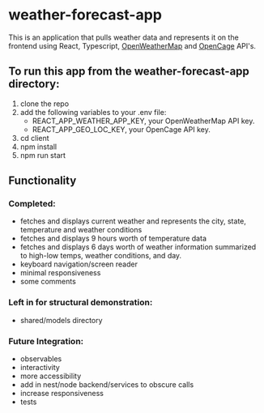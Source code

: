 # weather-forecast-app

This is an application that pulls weather data and represents it on the frontend using React, Typescript, [OpenWeatherMap](https://openweathermap.org/api) and [OpenCage](https://opencagedata.com/api#intro) API's. 

## To run this app from the weather-forecast-app directory:
  1. clone the repo
  2. add the following variables to your .env file: 
      - REACT_APP_WEATHER_APP_KEY, your OpenWeatherMap API key.
      - REACT_APP_GEO_LOC_KEY, your OpenCage API key. 
  3. cd client
  4. npm install
  5. npm run start

## Functionality

### Completed:
  - fetches and displays current weather and represents the city, state, temperature and weather conditions
  - fetches and displays 9 hours worth of temperature data
  - fetches and displays 6 days worth of weather information summarized to high-low temps, weather conditions, and day. 
  - keyboard navigation/screen reader
  - minimal responsiveness
  - some comments
  
### Left in for structural demonstration:
  - shared/models directory

### Future Integration: 
  - observables
  - interactivity
  - more accessibility
  - add in nest/node backend/services to obscure calls
  - increase responsiveness
  - tests 
